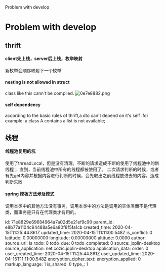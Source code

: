 Problem with develop

# Problem with develop

## thrift
#### client先上线，server后上线，枚举映射
新枚举会顺序映射下一个枚举
#### nesting is not allowed in struct
class like this cann't be compiled. 
![0e7e8882.png](:storage/83725b42-576b-4702-9184-1e71576eb97d/0e7e8882.png)
#### self dependency
according to the basic rules of thrift,a dto can't depend on it's self .for example: a class A contains a list<A> is not available;

## 线程

#### 线程池复用的坑

使用了threadLocal，但是没有清理。不断的请求造成不断的使用了线程池中的新线程；
直到，当前线程池中所有的线程都被使用了。
二次请求判断的时候，或者有先get内容并根据内容进行判断的时候，会先取出之前线程放进去的内容。造成判断失败

#### spring 模板方法涉及模式
调用本类中的其他方法没有事务，调用本类中的方法是调用的实体类而不是代理类，而事务是只有在代理类才有用的。

id: 71e8829e69684964a7a02d5e21ef9c90
parent_id: e8b77a1104c94488a5e6a80f8f5fa1cb
created_time: 2020-04-15T11:25:44.861Z
updated_time: 2020-04-15T11:11:00.548Z
is_conflict: 0
latitude: 0.00000000
longitude: 0.00000000
altitude: 0.0000
author: 
source_url: 
is_todo: 0
todo_due: 0
todo_completed: 0
source: joplin-desktop
source_application: net.cozic.joplin-desktop
application_data: 
order: 0
user_created_time: 2020-04-15T11:25:44.861Z
user_updated_time: 2020-04-15T11:11:00.548Z
encryption_cipher_text: 
encryption_applied: 0
markup_language: 1
is_shared: 0
type_: 1